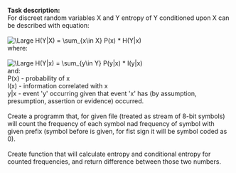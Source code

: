 **Task description:**<br>
For discreet random variables X and Y entropy of Y conditioned upon X can be described with equation:<br><br>
![\Large H(Y|X) = \sum_{x\in X} P(x) * H(Y|x)](https://latex.codecogs.com/svg.latex?H(Y|X)%3D\sum_{x\in%20X}%20P(x)%20*%20H(Y|x))<br>
where:<br><br>
![\Large H(Y|x) = \sum_{y\in Y} P(y|x) * I(y|x)](https://latex.codecogs.com/svg.latex?H(Y|x)%3D\sum_{y\in%20Y}%20P(y|x)%20*%20I(y|x))<br>
and:<br>
  P(x) - probability of x <br>
  I(x) - information correlated with x <br>
  y|x - event 'y' occurring given that event 'x' has (by assumption, presumption, assertion or evidence) occurred. <br><br>
Create a programm that, for given file (treated as stream of 8-bit symbols) will count the frequency of each symbol nad frequency of symbol with given prefix (symbol before is given, for fist sign it will be symbol coded as 0).<br><br>
Create function that will calculate entropy and conditional entropy for counted frequencies, and return difference between those two numbers. 
